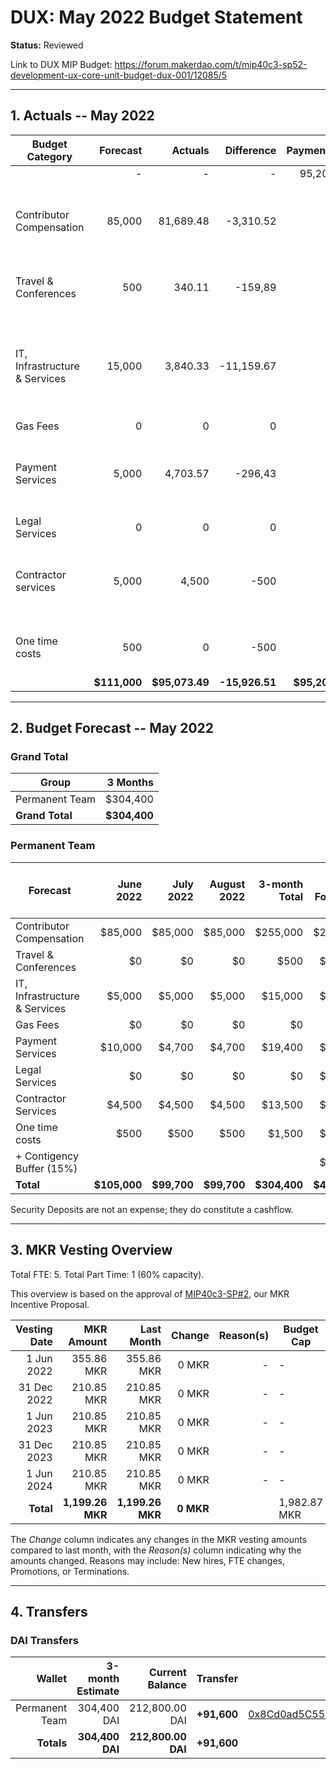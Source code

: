 # DUX: May 2022 Budget Statement

**Status:** Reviewed

Link to DUX MIP Budget: https://forum.makerdao.com/t/mip40c3-sp52-development-ux-core-unit-budget-dux-001/12085/5

---

## 1. Actuals -- May 2022

| Budget Category               |     Forecast |        Actuals |     Difference |    Payments |                                                            Comment |
| ----------------------------- | -----------: | -------------: | -------------: | ----------: | -----------------------------------------------------------------: |
|                               |            - |              - |              - |      95,200 |                                                                    |
| Contributor Compensation      |       85,000 |      81,689.48 |      -3,310.52 |           - |                      Variation on estimate. No outstanding reason. |
| Travel & Conferences          |          500 |         340.11 |        -159,89 |           - |                                  We allocated 500 just to be safe. |
| IT, Infrastructure & Services |       15,000 |       3,840.33 |     -11,159.67 |           - | We were counting on paying 1 year of Alchemy but we have postponed |
| Gas Fees                      |            0 |              0 |              0 |           - |                                                                  - |
| Payment Services              |        5,000 |       4,703.57 |        -296,43 |           - |                      Variation on estimate. No outstanding reason. |
| Legal Services                |            0 |              0 |              0 |           - |                                                                  - |
| Contractor services           |        5,000 |          4,500 |           -500 |           - |                      Variation on estimate. No outstanding reason. |
| One time costs                |          500 |              0 |           -500 |           - |                                 No one time costs used this month. |
|                               | **$111,000** | **$95,073.49** | **-15,926.51** | **$95,200** |                                                                  - |

---

## 2. Budget Forecast -- May 2022

### Grand Total

| Group           |     3 Months |
| --------------- | -----------: |
| Permanent Team  |     $304,400 |
| **Grand Total** | **$304,400** |

### Permanent Team

| Forecast                      |    June 2022 |   July 2022 | August 2022 | 3-month Total | MIP Budget Forecast/ CAP |
| ----------------------------- | -----------: | ----------: | ----------: | ------------: | -----------------------: |
| Contributor Compensation      |      $85,000 |     $85,000 |     $85,000 |      $255,000 |                 $275,000 |
| Travel & Conferences          |           $0 |          $0 |          $0 |          $500 |                  $13,500 |
| IT, Infrastructure & Services |       $5,000 |      $5,000 |      $5,000 |       $15,000 |                  $27,000 |
| Gas Fees                      |           $0 |          $0 |          $0 |            $0 |                   $3,000 |
| Payment Services              |      $10,000 |      $4,700 |      $4,700 |       $19,400 |                  $19,500 |
| Legal Services                |           $0 |          $0 |          $0 |            $0 |                  $16,500 |
| Contractor Services           |       $4,500 |      $4,500 |      $4,500 |       $13,500 |                  $45,000 |
| One time costs                |         $500 |        $500 |        $500 |        $1,500 |                  $21,000 |
| + Contigency Buffer (15%)     |              |             |             |               |                  $63,075 |
| **Total**                     | **$105,000** | **$99,700** | **$99,700** |  **$304,400** |             **$483,575** |

Security Deposits are not an expense; they do constitute a cashflow.

---

## 3. MKR Vesting Overview

Total FTE: 5. Total Part Time: 1 (60% capacity).

This overview is based on the approval of [MIP40c3-SP#2](https://forum.makerdao.com/t/mip40c3-sp27-development-ux-core-unit-mkr-budget-dux-001/9777), our MKR Incentive Proposal.

| Vesting Date |       MKR Amount |       Last Month |    Change | Reason(s) | Budget Cap   |
| -----------: | ---------------: | ---------------: | --------: | --------: | ------------ |
|   1 Jun 2022 |       355.86 MKR |       355.86 MKR |     0 MKR |         - | -            |
|  31 Dec 2022 |       210.85 MKR |       210.85 MKR |     0 MKR |         - | -            |
|   1 Jun 2023 |       210.85 MKR |       210.85 MKR |     0 MKR |         - | -            |
|  31 Dec 2023 |       210.85 MKR |       210.85 MKR |     0 MKR |         - | -            |
|   1 Jun 2024 |       210.85 MKR |       210.85 MKR |     0 MKR |         - | -            |
|    **Total** | **1,199.26 MKR** | **1,199.26 MKR** | **0 MKR** |           | 1,982.87 MKR |

The _Change_ column indicates any changes in the MKR vesting amounts compared to last month, with the _Reason(s)_ column indicating why the amounts changed. Reasons may include: New hires, FTE changes, Promotions, or Terminations.

---

## 4. Transfers

### DAI Transfers

|         Wallet | 3-month Estimate |    Current Balance |    Transfer |                                                                                                                    Multi-sig Address |
| -------------: | ---------------: | -----------------: | ----------: | -----------------------------------------------------------------------------------------------------------------------------------: |
| Permanent Team |      304,400 DAI |     212,800.00 DAI | **+91,600** | [0x8Cd0ad5C55498Aacb72b6689E1da5A284C69c0C7](https://gnosis-safe.io/app/#/safes/0x8Cd0ad5C55498Aacb72b6689E1da5A284C69c0C7/balances) |
|     **Totals** |  **304,400 DAI** | **212,800.00 DAI** | **+91,600** |                                                                                                                                      |
